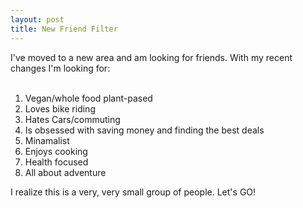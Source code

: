 ```yaml
---
layout: post
title: New Friend Filter
---
```

I've moved to a new area and am looking for friends.  With my recent changes I'm looking for:
</br></br>

1. Vegan/whole food plant-pased
2. Loves bike riding
3. Hates Cars/commuting
4. Is obsessed with saving money and finding the best deals
5. Minamalist
6. Enjoys cooking
7. Health focused
8. All about adventure

I realize this is a very, very small group of people.  Let's GO!
